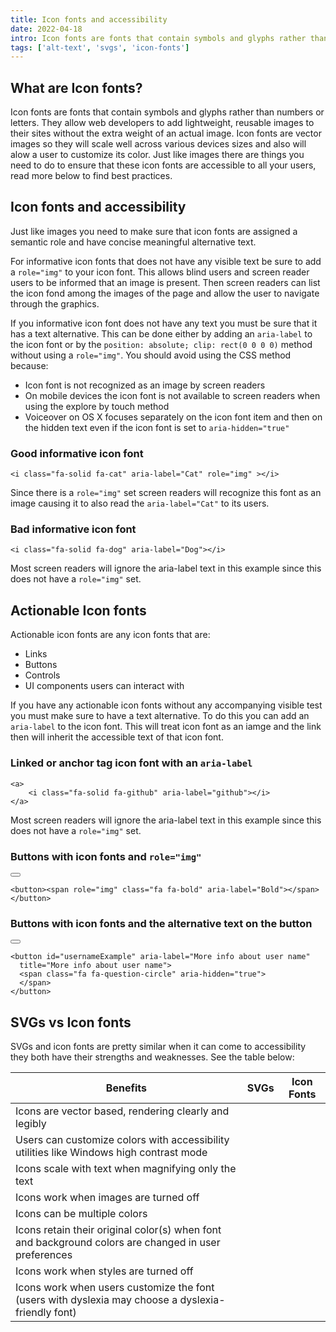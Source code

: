 ```yaml
---
title: Icon fonts and accessibility
date: 2022-04-18 
intro: Icon fonts are fonts that contain symbols and glyphs rather than numbers or letters. Just like images we must ensure to apply some best practices to make them accessible to all our users.
tags: ['alt-text', 'svgs', 'icon-fonts']
---
```

## What are Icon fonts?
Icon fonts are fonts that contain symbols and glyphs rather than numbers or letters. They allow web developers to add lightweight, reusable images to their sites without the extra weight of an actual image. Icon fonts are vector images so they will scale well across various devices sizes and also will alow a user to customize its color. Just like images there are things you need to do to ensure that these icon fonts are accessible to all your users, read more below to find best practices. 

## Icon fonts and accessibility
Just like images you need to make sure that icon fonts are assigned a semantic role and have concise meaningful alternative text. 

For informative icon fonts that does not have any visible text be sure to add a `role="img"` to  your icon font. This allows blind users and screen reader users to be informed that an image is present. Then screen readers can list the icon fond among the images of the page and allow the user to navigate through the graphics. 

If you informative icon font does not have any text you must be sure that it has a text alternative. This can be done either by adding an  `aria-label` to the icon font or by the `position: absolute; clip: rect(0 0 0 0)` method without using a `role="img"`. You should avoid using the CSS method because: 
- Icon font is not recognized as an image by screen readers
- On mobile devices the icon font is not available to screen readers when using the explore by touch method
- Voiceover on OS X focuses separately on the icon font item and then on the hidden text even if the icon font is set to `aria-hidden="true"`

### Good informative icon font
<div class="example">
    <i class="fa-solid fa-cat" aria-label="Cat" role="img" style="font-size: 2.5rem;"></i>
    
    <i class="fa-solid fa-cat" aria-label="Cat" role="img" ></i>
   <p>Since there is a <code aria-hidden="true">role="img"</code> set screen readers will recognize this font as an image causing it to also read the <code aria-hidden="true">aria-label="Cat"</code> to its users.</p>
</div>

### Bad informative icon font
<div class="example">
    <i class="fa-solid fa-dog" aria-label="Dog" style="font-size: 2.5rem;"></i>
    
    <i class="fa-solid fa-dog" aria-label="Dog"></i>
   <p>Most screen readers will ignore the aria-label text in this example since this does not have a <code aria-hidden="true">role="img"</code> set.</p>
</div>

## Actionable Icon fonts
Actionable icon fonts are any icon fonts that are: 
- Links
- Buttons
- Controls
- UI components users can interact with

If you have any actionable icon fonts without any accompanying visible test you must make sure to have a text alternative. To do this you can add an `aria-label` to the icon font. This will treat icon font as an iamge and the link then will inherit the accessible text of that icon font. 

### Linked or anchor tag icon font with an `aria-label`
<div class="example">
    <a href="https://github.com/mpeck99">
        <i class="fa-solid fa-github" aria-label="github" style="font-size: 4rem;"></i>
    </a>
    
    <a>
        <i class="fa-solid fa-github" aria-label="github"></i>
    </a>
  
   <p>Most screen readers will ignore the aria-label text in this example since this does not have a <code aria-hidden="true">role="img"</code> set.</p>
</div>

### Buttons with icon fonts and `role="img"`
<div class="example">
    <button><span role="img" class="fa fa-bold" aria-label="Bold"></span></button>
    
    <button><span role="img" class="fa fa-bold" aria-label="Bold"></span></button>

</div>

### Buttons with icon fonts and the alternative text on the button
<div class="example">
    <button id="usernameExample" aria-label="More info about user name" 
      title="More info about user name">
      <span class="fa fa-question-circle" aria-hidden="true">         
      </span>
   </button>
    
    <button id="usernameExample" aria-label="More info about user name" 
      title="More info about user name">
      <span class="fa fa-question-circle" aria-hidden="true">         
      </span>
    </button>

</div>

## SVGs vs Icon fonts
SVGs and icon fonts are pretty similar when it can come to accessibility they both have their strengths and weaknesses. See the table below: 

<table class="table table-checked" aria-label="SVGs and Icon fonts benefits">
    <thead>
        <tr>
            <th id="benefits">Benefits</th>
            <th id="svg">SVGs</th>
            <th id="icn">Icon Fonts</th>
        </tr>
    </thead>
    <tbody>
        <tr>
            <td scope="col" headers="benefits" headers="benefits">Icons are vector based, rendering clearly and legibly</td>
            <td headers="benefits svg"><i class="fa-solid fa-circle-xmark unchecked" aria-label="Unchecked"></i></td>
            <td headers="benefits icn"><i class="fa-solid fa-circle-check checked" aria-label="Checked"></i></td>
        </tr>
        <tr>
            <td scope="col" headers="benefits">Users can customize colors with accessibility utilities like Windows high contrast mode </td>
            <td headers="benefits svg"><i class="fa-solid fa-circle-xmark unchecked" aria-label="Unchecked"></i></td>
            <td headers="benefits icn"><i class="fa-solid fa-circle-check checked" aria-label="Checked"></i></td>
        </tr>
        <tr>
            <td scope="col" headers="benefits">Icons scale with text when magnifying only the text</td>
            <td headers="benefits svg"><i class="fa-solid fa-circle-xmark unchecked" aria-label="Unchecked"></i></td>
            <td headers="benefits icn"><i class="fa-solid fa-circle-check checked" aria-label="Checked"></i></td>
        </tr>
        <tr>
            <td scope="col" headers="benefits">Icons work when images are turned off</td>
            <td headers="benefits svg"><i class="fa-solid fa-circle-xmark unchecked" aria-label="Unchecked"></i></td>
            <td headers="benefits icn"><i class="fa-solid fa-circle-check checked" aria-label="Checked"></i></td>
        </tr>
         <tr>
            <td scope="col" headers="benefits">Icons can be multiple colors</td>
            <td headers="benefits svg"><i class="fa-solid fa-circle-check checked" aria-label="Checked"></i></td>
            <td headers="benefits icn"><i class="fa-solid fa-circle-xmark unchecked" aria-label="Unchecked"></i></td>
        </tr>
         <tr>
            <td scope="col" headers="benefits">Icons retain their original color(s) when font and background colors are changed in user preferences</td>
            <td headers="benefits svg"><i class="fa-solid fa-circle-check checked" aria-label="Checked"></i></td>
            <td headers="benefits icn"><i class="fa-solid fa-circle-xmark unchecked" aria-label="Unchecked"></i></td>
        </tr>
         <tr>
            <td scope="col" headers="benefits">Icons work when styles are turned off</td>
            <td headers="benefits svg"><i class="fa-solid fa-circle-check checked" aria-label="Checked"></i></td>
            <td headers="benefits icn"><i class="fa-solid fa-circle-xmark unchecked" aria-label="Unchecked"></i></td>
        </tr>
         <tr>
            <td scope="col" headers="benefits">Icons work when users customize the font (users with dyslexia may choose a dyslexia-friendly font)</td>
            <td headers="benefits svg"><i class="fa-solid fa-circle-check checked" aria-label="Checked"></i></td>
            <td headers="benefits icn"><i class="fa-solid fa-circle-xmark unchecked" aria-label="Unchecked"></i></td>
        </tr>
    </tbody>
</table>



